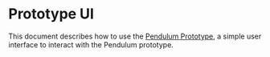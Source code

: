 # Prototype UI

This document describes how to use the [Pendulum Prototype](https://prototype.pendulumchain.org/), a simple user interface to interact with the Pendulum prototype.
